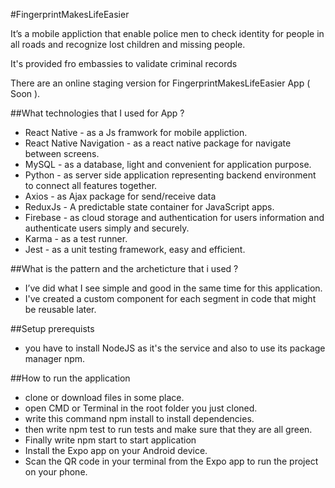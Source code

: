 #FingerprintMakesLifeEasier

It’s a mobile appliction that enable police men to check identity for people in all roads and recognize lost children and missing people.

It's provided fro embassies to validate criminal records 

There are an online staging version for FingerprintMakesLifeEasier App ( Soon ).

##What technologies that I used for App ?

* React Native  - as a Js framwork for mobile appliction.
* React Native Navigation  - as a react native package for navigate  between screens.
* MySQL - as a database, light and convenient for application purpose.
* Python - as server side application representing backend environment to connect all features together.
* Axios - as Ajax package for send/receive data
* ReduxJs - A predictable state container for JavaScript apps.
* Firebase - as cloud storage and authentication for users information and authenticate users simply and securely.
* Karma - as a test runner.
* Jest - as a unit testing framework, easy and efficient.

##What is the pattern and the archeticture that i used ?
* I’ve did what I see simple and good in the same time for this application.
* I've created a custom component for each segment in code that might be reusable later.

##Setup prerequists
* you have to install NodeJS as it's the service and also to use its package manager npm.

##How to run the application

* clone or download files in some place.
* open CMD or Terminal in the root folder you just cloned.
* write this command npm install to install dependencies.
* then write npm test to run tests and make sure that they are all green.
* Finally write npm start to start application
* Install the Expo app on your Android device.
* Scan the QR code in your terminal from the Expo app to run the project on your phone.
